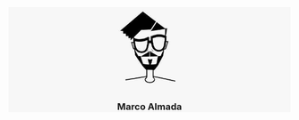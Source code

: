 <a name="readme-top"></a>

<div align="center" style="background-color: #F7F7F7">
  <!-- You are encouraged to replace this logo with your own! Otherwise you can also remove it. -->
  <img src="soyMarco.jpg" alt="logo" width="140"  height="auto" />
  <br/>
  <h3><b>Marco Almada</b></h3>
</div>
